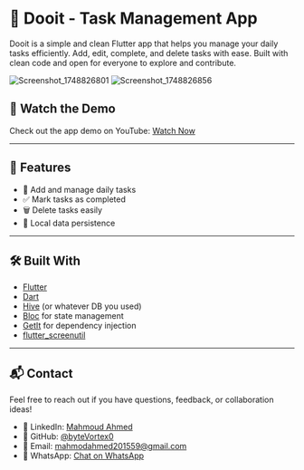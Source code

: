 # 📝 Dooit - Task Management App

Dooit is a simple and clean Flutter app that helps you manage your daily tasks efficiently. Add, edit, complete, and delete tasks with ease. Built with clean code and open for everyone to explore and contribute.

![Screenshot_1748826801](https://github.com/user-attachments/assets/6daceac6-63ff-453d-8fbf-6ca8542ff04b) ![Screenshot_1748826856](https://github.com/user-attachments/assets/f35fe9f8-2ee7-4b1d-b207-5a2f57d5f702)

## 🎥 Watch the Demo
Check out the app demo on YouTube: [Watch Now](https://www.youtube.com/watch?v=YOUR_VIDEO_ID)

---

## 🚀 Features

- 🧠 Add and manage daily tasks
- ✅ Mark tasks as completed
- 🗑️ Delete tasks easily
- 💾 Local data persistence

---

## 🛠️ Built With

- [Flutter](https://flutter.dev/)
- [Dart](https://dart.dev/)
- [Hive](https://docs.hivedb.dev/) (or whatever DB you used)
- [Bloc](https://bloclibrary.dev/) for state management
- [GetIt](https://pub.dev/packages/get_it) for dependency injection
- [flutter_screenutil](https://pub.dev/packages/flutter_screenutil)

---

## 📬 Contact

Feel free to reach out if you have questions, feedback, or collaboration ideas!

- 💼 LinkedIn: [Mahmoud Ahmed](https://www.linkedin.com/in/bytevortex0)
- 🐙 GitHub: [@byteVortex0](https://github.com/byteVortex0)
- 📧 Email: mahmodahmed201559@gmail.com
- 💬 WhatsApp: [Chat on WhatsApp](https://wa.me/201018452234)


